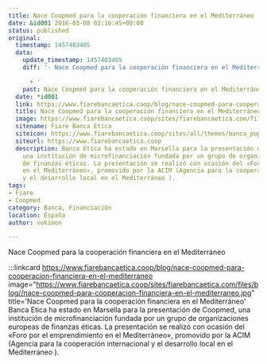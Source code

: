 ```yaml
---
title: Nace Coopmed para la cooperación financiera en el Mediterráneo
date: &id001 2016-03-08 02:16:45+00:00
status: published
original:
  timestamp: 1457403405
  data:
    update_timestamp: 1457403405
    diff: '- Nace Coopmed para la cooperación financiera en el Mediterráneo

      + '
    past: Nace Coopmed para la cooperación financiera en el Mediterráneo
  date: *id001
  link: https://www.fiarebancaetica.coop/blog/nace-coopmed-para-cooperacion-financiera-en-el-mediterraneo
  title: Nace Coopmed para la cooperación financiera en el Mediterráneo
  image: https://www.fiarebancaetica.coop/sites/fiarebancaetica.com/files/blog//nace-coopmed-para-cooperacion-financiera-en-el-mediterraneo.jpg
  sitename: Fiare Banca Etica
  siteicon: https://www.fiarebancaetica.coop/sites/all/themes/banca_popolare_etica/favicon.ico
  siteurl: https://www.fiarebancaetica.coop
  description: Banca Etica ha estado en Marsella para la presentación de Coopmed,
    una institución de microfinanciación fundada por un grupo de organizaciones europeas
    de finanzas éticas. La presentación se realizó con ocasión del «Foro por el emprendimiento
    en el Mediterráneo», promovido por la ACIM (Agencia para la cooperación internacional
    y el desarrollo local en el Mediterráneo ).
tags:
- Fiare
- Coopmed
category: Banca, Financiación
location: España
author: vokimon

---
```

Nace Coopmed para la cooperación financiera en el Mediterráneo

:::linkcard https://www.fiarebancaetica.coop/blog/nace-coopmed-para-cooperacion-financiera-en-el-mediterraneo image="https://www.fiarebancaetica.coop/sites/fiarebancaetica.com/files/blog//nace-coopmed-para-cooperacion-financiera-en-el-mediterraneo.jpg" title='Nace Coopmed para la cooperación financiera en el Mediterráneo'
    Banca Etica ha estado en Marsella para la presentación de Coopmed, una institución de microfinanciación fundada por un grupo de organizaciones europeas de finanzas éticas. La presentación se realizó con ocasión del «Foro por el emprendimiento en el Mediterráneo», promovido por la ACIM (Agencia para la cooperación internacional y el desarrollo local en el Mediterráneo ).

